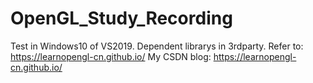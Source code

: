 # OpenGL_Study_Recording
Test in Windows10 of VS2019.
Dependent librarys in 3rdparty.
Refer to:
	https://learnopengl-cn.github.io/
My CSDN blog:
	https://learnopengl-cn.github.io/
